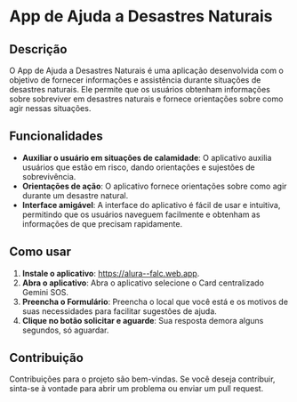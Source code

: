 # App de Ajuda a Desastres Naturais

## Descrição

O App de Ajuda a Desastres Naturais é uma aplicação desenvolvida com o objetivo de fornecer informações e assistência durante situações de desastres naturais. Ele permite que os usuários obtenham informações sobre sobreviver em desastres naturais e fornece orientações sobre como agir nessas situações.

## Funcionalidades

- **Auxiliar o usuário em situações de calamidade**: O aplicativo auxilia usuários que estão em risco, dando orientações e sujestões de sobrevivência.
- **Orientações de ação**: O aplicativo fornece orientações sobre como agir durante um desastre natural.
- **Interface amigável**: A interface do aplicativo é fácil de usar e intuitiva, permitindo que os usuários naveguem facilmente e obtenham as informações de que precisam rapidamente.

## Como usar

1. **Instale o aplicativo**: https://alura--falc.web.app.
2. **Abra o aplicativo**: Abra o aplicativo selecione o Card centralizado Gemini SOS.
3. **Preencha o Formulário**: Preencha o local que você está e os motivos de suas necessidades para facilitar sugestões de ajuda.
4. **Clique no botão solicitar e aguarde**: Sua resposta demora alguns segundos, só aguardar.

## Contribuição

Contribuições para o projeto são bem-vindas. Se você deseja contribuir, sinta-se à vontade para abrir um problema ou enviar um pull request.
